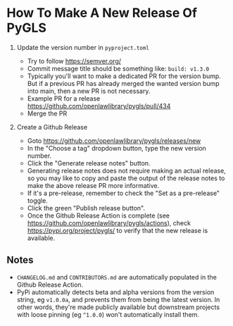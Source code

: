 # How To Make A New Release Of PyGLS

1. Update the version number in `pyproject.toml`

    - Try to follow https://semver.org/
    - Commit message title should be something like: `build: v1.3.0`
    - Typically you'll want to make a dedicated PR for the version bump. But if a previous PR has already merged the wanted version bump into main, then a new PR is not necessary.
    - Example PR for a release https://github.com/openlawlibrary/pygls/pull/434
    - Merge the PR

2. Create a Github Release

    - Goto https://github.com/openlawlibrary/pygls/releases/new
    - In the "Choose a tag" dropdown button, type the new version number.
    - Click the "Generate release notes" button.
    - Generating release notes does not require making an actual release, so you may like to copy and paste the output of the release notes to make the above release PR more informative.
    - If it's a pre-release, remember to check the "Set as a pre-release" toggle.
    - Click the green "Publish release button".
    - Once the Github Release Action is complete (see https://github.com/openlawlibrary/pygls/actions), check https://pypi.org/project/pygls/ to verify that the new release is available.

## Notes

-   `CHANGELOG.md` and `CONTRIBUTORS.md` are automatically populated in the Github Release Action.
-   PyPi automatically detects beta and alpha versions from the version string, eg `v1.0.0a`, and prevents them from being the latest version. In other words, they're made publicly available but downstream projects with loose pinning (eg `^1.0.0`) won't automatically install them.
